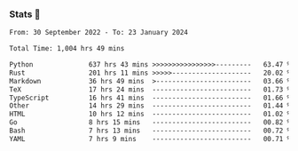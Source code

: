 ### Stats 👋
<!--START_SECTION:waka-->

```txt
From: 30 September 2022 - To: 23 January 2024

Total Time: 1,004 hrs 49 mins

Python              637 hrs 43 mins >>>>>>>>>>>>>>>>---------   63.47 %
Rust                201 hrs 11 mins >>>>>--------------------   20.02 %
Markdown            36 hrs 49 mins  >------------------------   03.66 %
TeX                 17 hrs 24 mins  -------------------------   01.73 %
TypeScript          16 hrs 41 mins  -------------------------   01.66 %
Other               14 hrs 29 mins  -------------------------   01.44 %
HTML                10 hrs 12 mins  -------------------------   01.02 %
Go                  8 hrs 15 mins   -------------------------   00.82 %
Bash                7 hrs 13 mins   -------------------------   00.72 %
YAML                7 hrs 9 mins    -------------------------   00.71 %
```

<!--END_SECTION:waka-->

<!--
**buhaytza2005/buhaytza2005** is a ✨ _special_ ✨ repository because its `README.md` (this file) appears on your GitHub profile.

Here are some ideas to get you started:

- 🔭 I’m currently working on ...
- 🌱 I’m currently learning ...
- 👯 I’m looking to collaborate on ...
- 🤔 I’m looking for help with ...
- 💬 Ask me about ...
- 📫 How to reach me: ...
- 😄 Pronouns: ...
- ⚡ Fun fact: ...
-->


